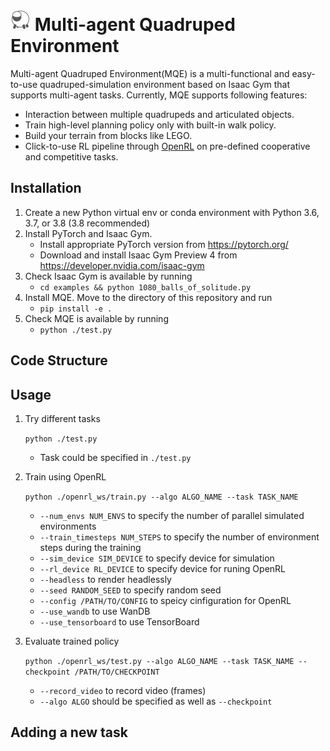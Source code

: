 # ![](docs/static/images/sheep.png) Multi-agent Quadruped Environment

Multi-agent Quadruped Environment(MQE) is a multi-functional and easy-to-use quadruped-simulation environment based on Isaac Gym that supports multi-agent tasks. Currently, MQE supports following features:

* Interaction between multiple quadrupeds and articulated objects.
* Train high-level planning policy only with built-in walk policy.
* Build your terrain from blocks like LEGO.
* Click-to-use RL pipeline through [OpenRL](https://github.com/OpenRL-Lab/openrl) on pre-defined cooperative and competitive tasks.

## Installation ##
1. Create a new Python virtual env or conda environment with Python 3.6, 3.7, or 3.8 (3.8 recommended)
2. Install PyTorch and Isaac Gym.
    - Install appropriate PyTorch version from https://pytorch.org/
    - Download and install Isaac Gym Preview 4 from https://developer.nvidia.com/isaac-gym
3. Check Isaac Gym is available by running
    - `cd examples && python 1080_balls_of_solitude.py`
4. Install MQE. Move to the directory of this repository and run
    - `pip install -e .`
5. Check MQE is available by running
    - `python ./test.py`

## Code Structure ##

## Usage ##
1. Try different tasks

    `python ./test.py`

    - Task could be specified in `./test.py`

2. Train using OpenRL

    `python ./openrl_ws/train.py --algo ALGO_NAME --task TASK_NAME`
    - `--num_envs NUM_ENVS` to specify the number of parallel simulated environments
    - `--train_timesteps NUM_STEPS` to specify the number of environment steps during the training
    - `--sim_device SIM_DEVICE` to specify device for simulation
    - `--rl_device RL_DEVICE` to specify device for runing OpenRL
    - `--headless` to render headlessly
    - `--seed RANDOM_SEED` to specify random seed
    - `--config /PATH/TO/CONFIG` to speicy cinfiguration for OpenRL
    - `--use_wandb` to use WanDB
    - `--use_tensorboard` to use TensorBoard

3. Evaluate trained policy

    `python ./openrl_ws/test.py --algo ALGO_NAME --task TASK_NAME --checkpoint /PATH/TO/CHECKPOINT`
    - `--record_video` to record video (frames)
    - `--algo ALGO` should be specified as well as `--checkpoint`

## Adding a new task ##